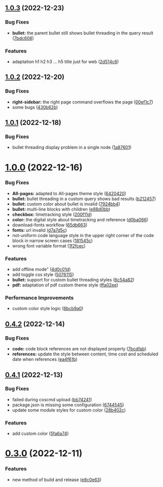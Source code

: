 ## [1.0.3](https://github.com/UNICKCHENG/logseq-developer-theme/compare/v1.0.2...v1.0.3) (2022-12-23)


### Bug Fixes

* **bullet:** the parent bullet still shows bullet threading in the query result ([7bdc608](https://github.com/UNICKCHENG/logseq-developer-theme/commit/7bdc60875ccf867bc9d1c18351d3f11573b06fcb))


### Features

* adaptation h1 h2 h3 ... h5 title just for web ([2d514c6](https://github.com/UNICKCHENG/logseq-developer-theme/commit/2d514c61088a434a7af75d3f90f50ffcec5dc413))



## [1.0.2](https://github.com/UNICKCHENG/logseq-developer-theme/compare/v1.0.1...v1.0.2) (2022-12-20)


### Bug Fixes

* **right-sidebar:** the right page command overflows the page ([00ef1c7](https://github.com/UNICKCHENG/logseq-developer-theme/commit/00ef1c77445f7666cdf2936e60b9b8225b886e33))
* some bugs ([430b62b](https://github.com/UNICKCHENG/logseq-developer-theme/commit/430b62bb3f427488b46ca10308e43c64668fe9f5))



## [1.0.1](https://github.com/UNICKCHENG/logseq-developer-theme/compare/v1.0.0...v1.0.1) (2022-12-18)


### Bug Fixes

* bullet threading display problem in a single node ([1a87601](https://github.com/UNICKCHENG/logseq-developer-theme/commit/1a876013cf43d4a0b4d7b7634beb5eeec6614a0f))



# [1.0.0](https://github.com/UNICKCHENG/logseq-developer-theme/compare/v0.4.2...v1.0.0) (2022-12-16)


### Bug Fixes

* **All-pages:** adapted to All-pages theme style ([6420420](https://github.com/UNICKCHENG/logseq-developer-theme/commit/6420420f0ff8ec8b0cb888298181c619d8b05476))
* **bullet:** bullet threading in a custom query shows bad results ([b212457](https://github.com/UNICKCHENG/logseq-developer-theme/commit/b212457c78fcf07224e2280af4d940638326e923))
* **bullet:** custom color about bullet is invalid ([7924bb4](https://github.com/UNICKCHENG/logseq-developer-theme/commit/7924bb45c9692b633fc49e5d0f722b4b9d4a9e78))
* **bullet:** multi-line blocks with children ([e88d0bb](https://github.com/UNICKCHENG/logseq-developer-theme/commit/e88d0bbdb990b03de9c01f9fd5cdea2ec9d7b3c2))
* **checkbox:** timetracking style ([200f11d](https://github.com/UNICKCHENG/logseq-developer-theme/commit/200f11d4e854926748be619af74b62ec8e824791))
* **color:** the digital style about timetracking and reference ([d0ba066](https://github.com/UNICKCHENG/logseq-developer-theme/commit/d0ba06623094c51a64865635655673cf2ac34daa))
* download-fonts workflow ([65db663](https://github.com/UNICKCHENG/logseq-developer-theme/commit/65db6632ff3ec123bca8391e1fe0ab72f8525641))
* **fonts:** url invalid ([d7a7d5c](https://github.com/UNICKCHENG/logseq-developer-theme/commit/d7a7d5cf1414dede45dc233c2acfaf86cad0f512))
* not-uniform code language style in the upper right corner of the code block in narrow screen cases ([181545c](https://github.com/UNICKCHENG/logseq-developer-theme/commit/181545c1e0281de64865e74855dd9b9758e05278))
* wrong font variable format ([1f2fcec](https://github.com/UNICKCHENG/logseq-developer-theme/commit/1f2fcec30f80abf1f990b2c4a969066f5c54f7bb))


### Features

* add offline mode" ([4d0c01d](https://github.com/UNICKCHENG/logseq-developer-theme/commit/4d0c01dcb1509d299495824e155c08452ff2409a))
* add toggle css style ([5076115](https://github.com/UNICKCHENG/logseq-developer-theme/commit/50761152676497111c6b232436eeca2a14971cb9))
* **bullet:** support for custom bullet threading styles ([6c54a82](https://github.com/UNICKCHENG/logseq-developer-theme/commit/6c54a82382fa9e6bc1d1fb4cbe80b39e6652e6fe))
* **pdf:** adaptation of pdf custom theme style ([ffa02ee](https://github.com/UNICKCHENG/logseq-developer-theme/commit/ffa02ee192ad3c281b77e4f7d37dee20794bc7fe))


### Performance Improvements

* custom color style logic ([6bcb9a0](https://github.com/UNICKCHENG/logseq-developer-theme/commit/6bcb9a009c4a563fd00c94bef72a7267275e0d2a))



## [0.4.2](https://github.com/UNICKCHENG/logseq-developer-theme/compare/v0.4.1...v0.4.2) (2022-12-14)


### Bug Fixes

* **code:** code block references are not displayed properly ([7bcdfab](https://github.com/UNICKCHENG/logseq-developer-theme/commit/7bcdfabff686becc56e02388cdedfbc30cbcffd4))
* **references:** update the style between content, time cost and scheduled date when references ([ea4f61b](https://github.com/UNICKCHENG/logseq-developer-theme/commit/ea4f61bef6f69d79b6a058394292aaf720e68d75))



## [0.4.1](https://github.com/UNICKCHENG/logseq-developer-theme/compare/v0.4.0...v0.4.1) (2022-12-13)


### Bug Fixes

* failed during coscmd upload ([bb74241](https://github.com/UNICKCHENG/logseq-developer-theme/commit/bb742414eee2fc30bc5882c4657f2795411b48fb))
* package.json is missing some configuration ([6744545](https://github.com/UNICKCHENG/logseq-developer-theme/commit/674454598d6ecc3f6c8869b53003eca2114fb71d))
* update some module styles for custom color ([28b402c](https://github.com/UNICKCHENG/logseq-developer-theme/commit/28b402c7bdd8498be6e79cd6e4e7b762db62f75a))


### Features

* add custom color ([5fa6a74](https://github.com/UNICKCHENG/logseq-developer-theme/commit/5fa6a742bc66471322e6a9f12bd0b2c35c6752e0))



# [0.3.0](https://github.com/UNICKCHENG/logseq-developer-theme/compare/e8c0e63965cc8dd218e03f515c41861e0a1b9716...v0.3.0) (2022-12-11)


### Features

* new method of build and release ([e8c0e63](https://github.com/UNICKCHENG/logseq-developer-theme/commit/e8c0e63965cc8dd218e03f515c41861e0a1b9716))



